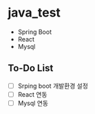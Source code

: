 # java_test
- Spring Boot
- React
- Mysql

## To-Do List
- [ ] Srping boot 개발환경 설정
- [ ] React 연동
- [ ] Mysql 연동
